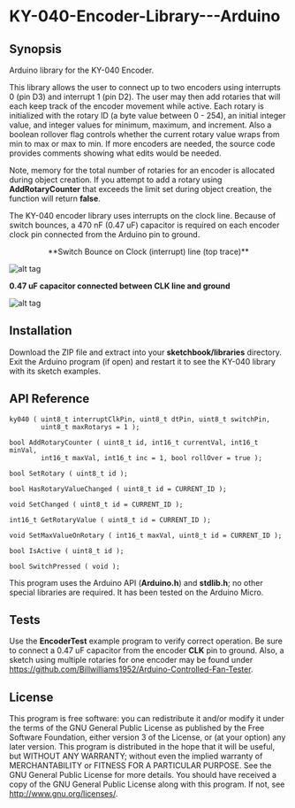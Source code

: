 # KY-040-Encoder-Library---Arduino

## Synopsis
Arduino library for the KY-040 Encoder. 

This library allows the user to connect up to two encoders using interrupts 0 (pin D3) and interrupt 1 (pin D2). The user may then add rotaries that will each keep track of the encoder movement while active. Each rotary is initialized with the rotary ID (a byte value between 0 - 254), an initial integer value, and integer values for minimum, maximum, and increment. Also a boolean rollover flag controls whether the current rotary value wraps from min to max or max to min. If more encoders are needed, the source code provides comments showing what edits would be needed.

Note, memory for the total number of rotaries for an encoder is allocated during object creation. If you attempt to add a rotary using **AddRotaryCounter** that exceeds the limit set during object creation, the function will return **false**.

The KY-040 encoder library uses interrupts on the clock line. Because of switch bounces, a 470 nF (0.47 uF) capacitor is required on each encoder clock pin connected from the Arduino pin to ground.

<center>**Switch Bounce on Clock (interrupt) line (top trace)**</center>

![alt tag](https://cloud.githubusercontent.com/assets/3778024/20508566/0f773998-b028-11e6-93be-419c9a08014c.png)

**0.47 uF capacitor connected between CLK line and ground** 

![alt tag](https://cloud.githubusercontent.com/assets/3778024/20508570/1a946d00-b028-11e6-8b36-ff34b561c11a.png)

## Installation

Download the ZIP file and extract into your **sketchbook/libraries** directory. Exit the Arduino program (if open) and restart it to see the KY-040 library with its sketch examples.

## API Reference

	ky040 ( uint8_t interruptClkPin, uint8_t dtPin, uint8_t switchPin,
			uint8_t maxRotarys = 1 );
	
	bool AddRotaryCounter ( uint8_t id, int16_t currentVal, int16_t minVal,
			int16_t maxVal, int16_t inc = 1, bool rollOver = true );
	
	bool SetRotary ( uint8_t id );

	bool HasRotaryValueChanged ( uint8_t id = CURRENT_ID );

	void SetChanged ( uint8_t id = CURRENT_ID );
	
	int16_t GetRotaryValue ( uint8_t id = CURRENT_ID );

	void SetMaxValueOnRotary ( int16_t maxVal, uint8_t id = CURRENT_ID );

	bool IsActive ( uint8_t id );

	bool SwitchPressed ( void );

This program uses the Arduino API (**Arduino.h**) and **stdlib.h**; no other special libraries are required. It has been tested on the Arduino Micro.

## Tests

Use the **EncoderTest** example program to verify correct operation.  Be sure to connect a 0.47 uF capacitor from the encoder **CLK** pin to ground.  Also, a sketch using multiple rotaries for one encoder may be found under https://github.com/Billwilliams1952/Arduino-Controlled-Fan-Tester.

## License

This program is free software: you can redistribute it and/or modify it under the terms of the GNU General Public License as published by the Free Software Foundation, either version 3 of the License, or (at your option) any later version. This program is distributed in the hope that it will be useful, but WITHOUT ANY WARRANTY; without even the implied warranty of MERCHANTABILITY or FITNESS FOR A PARTICULAR PURPOSE. See the GNU General Public License for more details. You should have received a copy of the GNU General Public License along with this program. If not, see http://www.gnu.org/licenses/.
